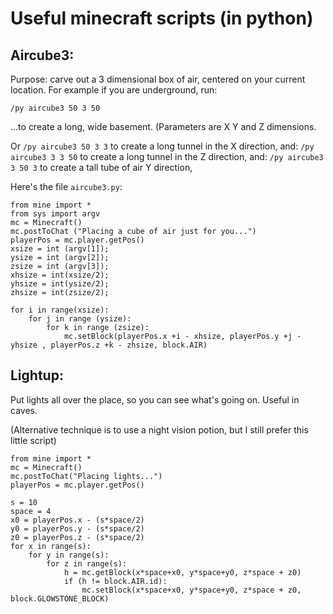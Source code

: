# Useful minecraft scripts (in python)


## Aircube3:

Purpose: carve out a 3 dimensional box of air, centered on your current location. For example if you are underground, run:

	/py aircube3 50 3 50

...to create a long, wide basement. (Parameters are X Y and Z dimensions.

Or 	`/py aircube3 50 3 3` to create a long tunnel in the X direction, 
and: `/py aircube3 3 3 50` to create a long tunnel in the Z direction, 
and:  `/py aircube3 3 50 3` to create a tall tube of air Y direction, 

Here's the file `aircube3.py`:

	from mine import * 
	from sys import argv
	mc = Minecraft()
	mc.postToChat ("Placing a cube of air just for you...")
	playerPos = mc.player.getPos()
	xsize = int (argv[1]);
	ysize = int (argv[2]);
	zsize = int (argv[3]);
	xhsize = int(xsize/2);
	yhsize = int(ysize/2);
	zhsize = int(zsize/2);

	for i in range(xsize):
		for j in range (ysize):
			for k in range (zsize):
				mc.setBlock(playerPos.x +i - xhsize, playerPos.y +j - yhsize , playerPos.z +k - zhsize, block.AIR)

## Lightup:

Put lights all over the place, so you can see what's going on. Useful in caves.

(Alternative technique is to use a night vision potion, but I still prefer this little script)


	from mine import *
	mc = Minecraft()
	mc.postToChat("Placing lights...")
	playerPos = mc.player.getPos()

	s = 10
	space = 4
	x0 = playerPos.x - (s*space/2)
	y0 = playerPos.y - (s*space/2)
	z0 = playerPos.z - (s*space/2)
	for x in range(s):
		for y in range(s):
			for z in range(s):
				h = mc.getBlock(x*space+x0, y*space+y0, z*space + z0)
				if (h != block.AIR.id):
					mc.setBlock(x*space+x0, y*space+y0, z*space + z0, block.GLOWSTONE_BLOCK)
